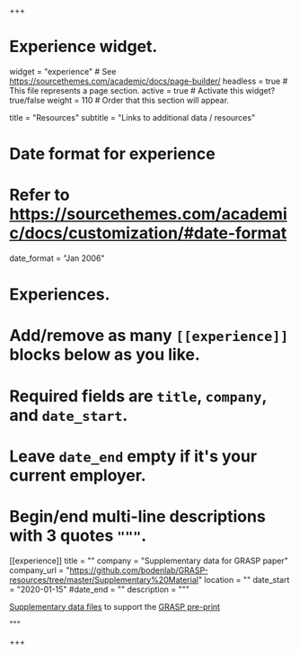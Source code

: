 +++
# Experience widget.
widget = "experience"  # See https://sourcethemes.com/academic/docs/page-builder/
headless = true  # This file represents a page section.
active = true  # Activate this widget? true/false
weight = 110  # Order that this section will appear.

title = "Resources"
subtitle = "Links to additional data / resources"

# Date format for experience
#   Refer to https://sourcethemes.com/academic/docs/customization/#date-format
date_format = "Jan 2006"

# Experiences.
#   Add/remove as many `[[experience]]` blocks below as you like.
#   Required fields are `title`, `company`, and `date_start`.
#   Leave `date_end` empty if it's your current employer.
#   Begin/end multi-line descriptions with 3 quotes `"""`.
[[experience]]
  title = ""
  company = "Supplementary data for GRASP paper"
  company_url = "https://github.com/bodenlab/GRASP-resources/tree/master/Supplementary%20Material"
  location = ""
  date_start = "2020-01-15"
  #date_end = ""
  description = """

  [Supplementary data files](https://github.com/bodenlab/GRASP-resources/tree/master/) to support the [GRASP pre-print](https://www.biorxiv.org/content/10.1101/2019.12.30.891457v1)

  """


+++
